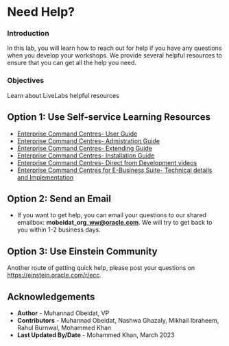 # Need Help?

### Introduction
In this lab, you will learn how to reach out for help if you have any questions when you develop your workshops. We provide several helpful resources to ensure that you can get all the help you need.

### Objectives
Learn about LiveLabs helpful resources

##  

## Option 1: Use Self-service Learning Resources

* [Enterprise Command Centres- User Guide](https://docs.oracle.com/cd/E26401_01/doc.122/e22956/T27641T671922.htm)
* [Enterprise Command Centres- Admistration Guide](https://docs.oracle.com/cd/E26401_01/doc.122/f34732/toc.htm)
* [Enterprise Command Centres- Extending Guide](https://docs.oracle.com/cd/E26401_01/doc.122/f21671/T673609T673618.htm)
* [Enterprise Command Centres- Installation Guide](https://support.oracle.com/epmos/faces/DocumentDisplay?_afrLoop=264801675930013&id=2495053.1&_afrWindowMode=0&_adf.ctrl-state=1c6rxqpyoj_102)
* [Enterprise Command Centres- Direct from Development videos](https://learn.oracle.com/ols/course/ebs-enterprise-command-centers-direct-from-development/50662/60350)
* [Enterprise Command Centres for E-Business Suite- Technical details and Implementation](https://mylearn.oracle.com/ou/component/-/117416)




## Option 2: Send an Email

* If you want to get help, you can  email your questions to our shared emailbox: **mobeidat\_org\_ww@oracle.com**. We will try to get back to you within 1-2 business days.

## Option 3: Use Einstein Community
Another route of getting quick help, please post your questions on https://einstein.oracle.com/r/ecc.

## Acknowledgements

* **Author** - Muhannad Obeidat, VP
* **Contributors** -  Muhannad Obeidat, Nashwa Ghazaly, Mikhail Ibraheem, Rahul Burnwal, Mohammed Khan
* **Last Updated By/Date** - Mohammed Khan, March 2023

